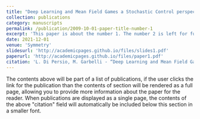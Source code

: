 ```yaml
---
title: "Deep Learning and Mean Field Games a Stochastic Control perspective"
collection: publications
category: manuscripts
permalink: /publication/2009-10-01-paper-title-number-1
excerpt: 'This paper is about the number 1. The number 2 is left for future work.'
date: 2021-12-01
venue: 'Symmetry'
slidesurl: 'http://academicpages.github.io/files/slides1.pdf'
paperurl: 'http://academicpages.github.io/files/paper1.pdf'
citation: 'L. Di Persio, M. Garbelli - “Deep Learning and Mean Field Games: a Stochastic Control perspective” Symmetry 2021, 13(1), 14; https://doi.org/10.3390/sym13010014'
---
```


The contents above will be part of a list of publications, if the user clicks the link for the publication than the contents of section will be rendered as a full page, allowing you to provide more information about the paper for the reader. When publications are displayed as a single page, the contents of the above "citation" field will automatically be included below this section in a smaller font.



